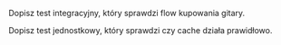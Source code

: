Dopisz test integracyjny, który sprawdzi flow kupowania gitary.

Dopisz test jednostkowy, który sprawdzi czy cache działa prawidłowo.